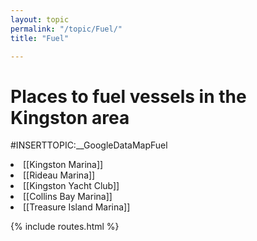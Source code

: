 ```yaml
---
layout: topic
permalink: "/topic/Fuel/"
title: "Fuel"

---
```


<h1>Places to fuel vessels in the Kingston area</h1>

#INSERTTOPIC:__GoogleDataMapFuel

<li> [[Kingston Marina]]
<li> [[Rideau Marina]]
<li> [[Kingston Yacht Club]]
<li> [[Collins Bay Marina]]
<li> [[Treasure Island Marina]]

{% include routes.html %}
